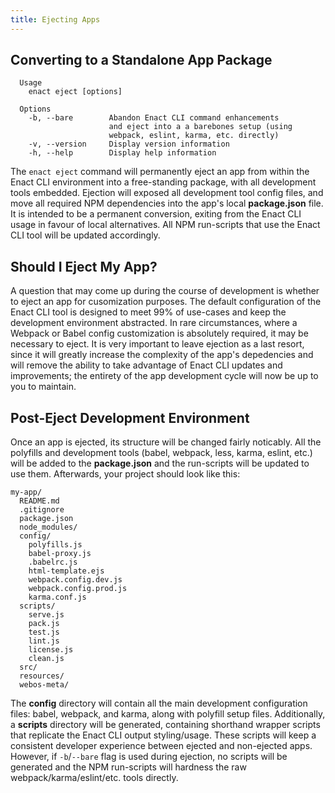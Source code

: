 ```yaml
---
title: Ejecting Apps
---
```

## Converting to a Standalone App Package
```
  Usage
    enact eject [options]

  Options
    -b, --bare        Abandon Enact CLI command enhancements
                      and eject into a a barebones setup (using
                      webpack, eslint, karma, etc. directly)
    -v, --version     Display version information
    -h, --help        Display help information
```
The `enact eject` command will permanently eject an app from within the Enact CLI environment into a free-standing package, with all development tools embedded. Ejection will exposed all development tool config files, and move all required NPM dependencies into the app's local **package.json** file. It is intended to be a permanent conversion, exiting from the Enact CLI usage in favour of local alternatives. All NPM run-scripts that use the Enact CLI tool will be updated accordingly.

## Should I Eject My App?
A question that may come up during the course of development is whether to eject an app for cusomization purposes. The default configuration of the Enact CLI tool is designed to meet 99% of use-cases and keep the development environment abstracted. In rare circumstances, where a Webpack or Babel config customization is absolutely required, it may be necessary to eject. It is very important to leave ejection as a last resort, since it will greatly increase the complexity of the app's depedencies and will remove the ability to take advantage of Enact CLI updates and improvements; the entirety of the app development cycle will now be up to you to maintain.

## Post-Eject Development Environment

Once an app is ejected, its structure will be changed fairly noticably. All the polyfills and development tools (babel, webpack, less, karma, eslint, etc.) will be added to the **package.json** and the run-scripts will be updated to use them.  Afterwards, your project should look like this:
```
my-app/
  README.md
  .gitignore
  package.json
  node_modules/
  config/
    polyfills.js
    babel-proxy.js
    .babelrc.js
    html-template.ejs
    webpack.config.dev.js
    webpack.config.prod.js
    karma.conf.js
  scripts/
    serve.js
    pack.js
    test.js
    lint.js
    license.js
    clean.js
  src/
  resources/
  webos-meta/
```

The **config** directory will contain all the main development configuration files: babel, webpack, and karma, along with polyfill setup files. Additionally, a **scripts** directory will be generated, containing shorthand wrapper scripts that replicate the Enact CLI output styling/usage. These scripts will keep a consistent developer experience between ejected and non-ejected apps. However, if `-b`/`--bare` flag is used during ejection, no scripts will be generated and the NPM run-scripts will hardness the raw webpack/karma/eslint/etc. tools directly.
